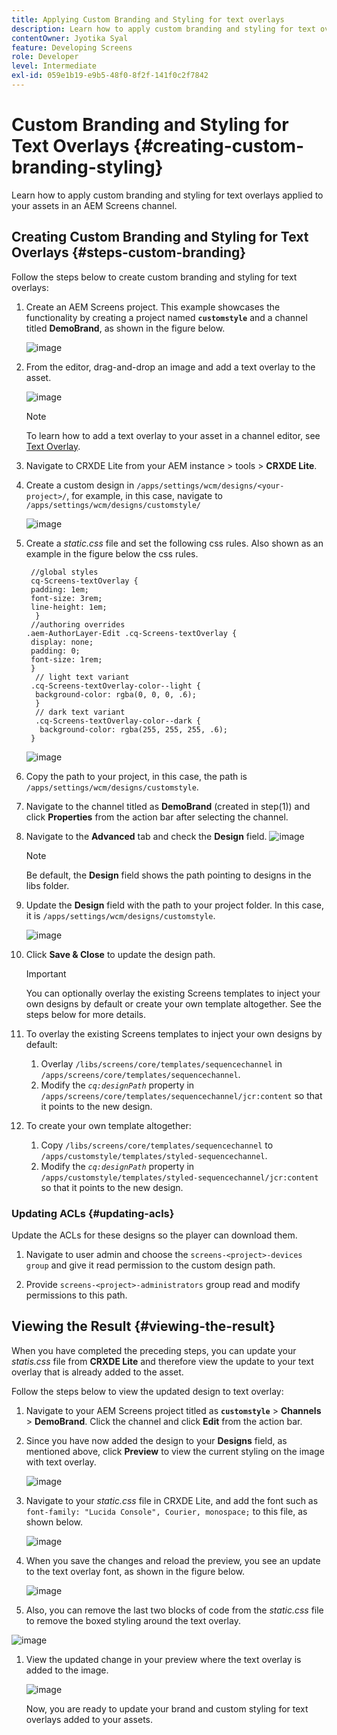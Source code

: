 ```yaml
---
title: Applying Custom Branding and Styling for text overlays
description: Learn how to apply custom branding and styling for text overlays applied to assets in an AEM Screens channel.
contentOwner: Jyotika Syal
feature: Developing Screens
role: Developer
level: Intermediate
exl-id: 059e1b19-e9b5-48f0-8f2f-141f0c2f7842
---
```

# Custom Branding and Styling for Text Overlays {#creating-custom-branding-styling}

Learn how to apply custom branding and styling for text overlays applied to your assets in an AEM Screens channel.

## Creating Custom Branding and Styling for Text Overlays {#steps-custom-branding}

Follow the steps below to create custom branding and styling for text overlays:

1. Create an AEM Screens project. This example showcases the functionality by creating a project named **`customstyle`** and a channel titled **DemoBrand**, as shown in the figure below.

    ![image](/help/user-guide/assets/custom-brand/custom-brand1.png)

1. From the editor, drag-and-drop an image and add a text overlay to the asset.

   ![image](/help/user-guide/assets/custom-brand/custom-brand2.png)  

   >[!NOTE]
   >To learn how to add a text overlay to your asset in a channel editor, see [Text Overlay](/help/user-guide/text-overlay.md).
   
1. Navigate to CRXDE Lite from your AEM instance > tools > **CRXDE Lite**.

1. Create a custom design in `/apps/settings/wcm/designs/<your-project>/`, for example, in this case, navigate to `/apps/settings/wcm/designs/customstyle/`

   ![image](/help/user-guide/assets/custom-brand/custom-brand3.png)

1. Create a *static.css* file and set the following css rules. Also shown as an example in the figure below the css rules.

    ```shell
     //global styles
     cq-Screens-textOverlay {
     padding: 1em;
     font-size: 3rem;
     line-height: 1em;
      }
     //authoring overrides
    .aem-AuthorLayer-Edit .cq-Screens-textOverlay {
     display: none;
     padding: 0;
     font-size: 1rem;
     }
      // light text variant
     .cq-Screens-textOverlay-color--light {
      background-color: rgba(0, 0, 0, .6);
      }
      // dark text variant
      .cq-Screens-textOverlay-color--dark {
       background-color: rgba(255, 255, 255, .6);
     }
    ```

   ![image](/help/user-guide/assets/custom-brand/custom-brand4.png)

1. Copy the path to your project, in this case, the path is `/apps/settings/wcm/designs/customstyle`.

1. Navigate to the channel titled as **DemoBrand** (created in step(1)) and click **Properties** from the action bar after selecting the channel.

1. Navigate to the **Advanced** tab and check the **Design** field.
   ![image](/help/user-guide/assets/custom-brand/custom-brand5.png)

   >[!NOTE]
   >Be default, the **Design** field shows the path pointing to designs in the libs folder.

1. Update the **Design** field with the path to your project folder. In this case, it is `/apps/settings/wcm/designs/customstyle`.

   ![image](/help/user-guide/assets/custom-brand/custom-brand6.png)

1. Click **Save & Close** to update the design path.

   >[!IMPORTANT]
   >You can optionally overlay the existing Screens templates to inject your own designs by default or create your own template altogether. See the steps below for more details.

1. To overlay the existing Screens templates to inject your own designs by default: 

    1. Overlay `/libs/screens/core/templates/sequencechannel` in `/apps/screens/core/templates/sequencechannel`.
    1. Modify the *`cq:designPath`* property in `/apps/screens/core/templates/sequencechannel/jcr:content` so that it points to the new design.

1. To create your own template altogether:
     1. Copy `/libs/screens/core/templates/sequencechannel` to `/apps/customstyle/templates/styled-sequencechannel`.
     1. Modify the *`cq:designPath`* property in `/apps/customstyle/templates/styled-sequencechannel/jcr:content` so that it points to the new design.
 

### Updating ACLs {#updating-acls}

Update the ACLs for these designs so the player can download them.

1. Navigate to user admin and choose the `screens-<project>-devices group` and give it read permission to the custom design path.

1. Provide `screens-<project>-administrators` group read and modify permissions to this path.

## Viewing the Result {#viewing-the-result}

When you have completed the preceding steps, you can update your *statis.css* file from **CRXDE Lite** and therefore view the update to your text overlay that is already added to the asset.

Follow the steps below to view the updated design to text overlay:

1. Navigate to your AEM Screens project titled as **`customstyle`** > **Channels** > **DemoBrand**. Click the channel and click **Edit** from the action bar.

1. Since you have now added the design to your **Designs** field, as mentioned above, click **Preview** to view the current styling on the image with text overlay.

   ![image](/help/user-guide/assets/custom-brand/custom-brand7.png)

1. Navigate to your *static.css* file in CRXDE Lite, and add the font such as `font-family: "Lucida Console", Courier, monospace;` to this file, as shown below.

   ![image](/help/user-guide/assets/custom-brand/custom-brand8.png)

1. When you save the changes and reload the preview, you see an update to the text overlay font, as shown in the figure below.

   ![image](/help/user-guide/assets/custom-brand/custom-brand9.png)

1. Also, you can remove the last two blocks of code from the *static.css* file to remove the boxed styling around the text overlay.

  ![image](/help/user-guide/assets/custom-brand/custom-brand10.png)

1. View the updated change in your preview where the text overlay is added to the image.

   ![image](/help/user-guide/assets/custom-brand/custom-brand11.png)

   Now, you are ready to update your brand and custom styling for text overlays added to your assets.

